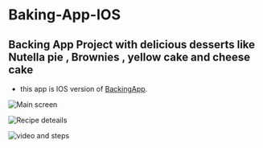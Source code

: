 # Baking-App-IOS
## Backing App Project with delicious desserts like Nutella pie , Brownies , yellow cake and cheese cake
- this app is IOS version of [BackingApp](https://github.com/ahmedgomaa27/BakingApp).

![Main screen](https://user-images.githubusercontent.com/24413703/48239553-f56f8380-e3d7-11e8-8d38-08d0b1e2dba6.png)

![Recipe deteails](https://user-images.githubusercontent.com/24413703/48239591-1b952380-e3d8-11e8-9947-2a98817f1d53.png)

![video and steps](https://user-images.githubusercontent.com/24413703/48239619-3bc4e280-e3d8-11e8-82c3-89717983ff1e.png)

